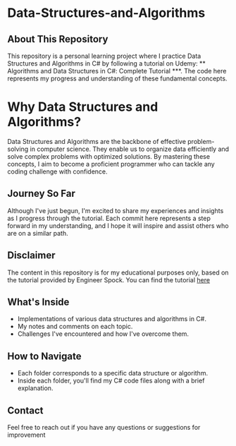 # Data-Structures-and-Algorithms

## About This Repository

This repository is a personal learning project where I practice Data Structures and Algorithms in C# by following a tutorial on Udemy: ** Algorithms and Data Structures in C#: Complete Tutorial ***. The code here represents my progress and understanding of these fundamental concepts.

# Why Data Structures and Algorithms?

Data Structures and Algorithms are the backbone of effective problem-solving in computer science. They enable us to organize data efficiently and solve complex problems with optimized solutions. By mastering these concepts, I aim to become a proficient programmer who can tackle any coding challenge with confidence.

## Journey So Far

Although I've just begun, I'm excited to share my experiences and insights as I progress through the tutorial. Each commit here represents a step forward in my understanding, and I hope it will inspire and assist others who are on a similar path.


## Disclaimer

The content in this repository is for my educational purposes only, based on the tutorial provided by Engineer Spock. You can find the tutorial [here](https://www.udemy.com/course/algorithms-data-structures-csharp/?couponCode=LEADERSALE24B)

## What's Inside

- Implementations of various data structures and algorithms in C#.
- My notes and comments on each topic.
- Challenges I've encountered and how I've overcome them.

## How to Navigate

- Each folder corresponds to a specific data structure or algorithm.
- Inside each folder, you'll find my C# code files along with a brief explanation.

## Contact

Feel free to reach out if you have any questions or suggestions for improvement
